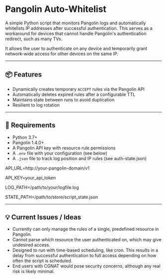 # Pangolin Auto-Whitelist

A simple Python script that monitors Pangolin logs and automatically whitelists IP addresses after successful authentication. This serves as a workaround for devices that cannot handle Pangolin's authentication redirect, such as many TVs.

It allows the user to authenticate on any device and temporarily grant network-wide access for other devices on the same IP.

---

## 📦 Features

- Dynamically creates temporary `ACCEPT` rules via the Pangolin API
- Automatically deletes expired rules after a configurable TTL
- Maintains state between runs to avoid duplication
- Resilient to log rotation

---

## 🔧 Requirements

- Python 3.7+
- Pangolin 1.4.0+
- A Pangolin API key with resource rule permissions
- A `.env` file with your configuration (see below)
- A `.json` file to track log position and IP rules (see auth-state.json)

API_URL=http://your-pangolin-domain/v1

API_KEY=your_api_token

LOG_PATH=/path/to/your/logfile.log

STATE_PATH=/path/to/store/script_state.json

---

## 💡 Current Issues / Ideas

- Currently can only manage the rules of a single, predefined resource in Pangolin.
- Cannot parse _which_ resource the user authenticated on, which may give undesired access.
- Designed to run with time-based scheduling, like cron. This results in a delay from successful authentication to full access depending on how often the script is scheduled.
- End users with CGNAT would pose security concerns, although any real risk is likely minimal.
